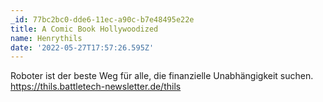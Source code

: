 ```yaml
---
_id: 77bc2bc0-dde6-11ec-a90c-b7e48495e22e
title: A Comic Book Hollywoodized
name: Henrythils
date: '2022-05-27T17:57:26.595Z'
---
```

Roboter ist der beste Weg für alle, die finanzielle Unabhängigkeit suchen. https://thils.battletech-newsletter.de/thils
